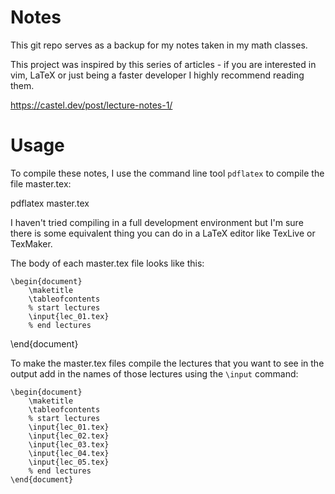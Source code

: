 # Notes

This git repo serves as a backup for my notes taken in my math classes. 

This project was inspired by this series of articles - if you are interested in vim, LaTeX or just being a faster developer I highly recommend reading them. 

https://castel.dev/post/lecture-notes-1/

# Usage 

To compile these notes, I use the command line tool `pdflatex` to compile the file master.tex:

   pdflatex master.tex

I haven't tried compiling in a full development environment but I'm sure there is some equivalent thing you can do in a LaTeX editor like TexLive or TexMaker.

The body of each master.tex file looks like this: 

    \begin{document}
        \maketitle
        \tableofcontents
        % start lectures
        \input{lec_01.tex}
        % end lectures
   \end{document}

To make the master.tex files compile the lectures that you want to see in the output add in the names of those lectures using the `\input` command:

    \begin{document}
        \maketitle
        \tableofcontents
        % start lectures
        \input{lec_01.tex}
        \input{lec_02.tex}
        \input{lec_03.tex}
        \input{lec_04.tex}
        \input{lec_05.tex}
        % end lectures
    \end{document}
